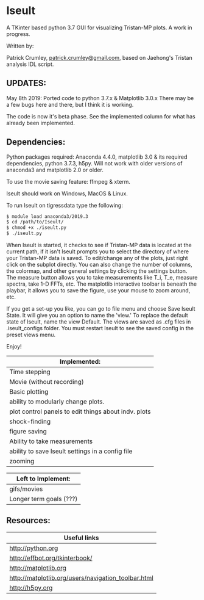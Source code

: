 # Iseult

A TKinter based python 3.7 GUI for visualizing Tristan-MP plots. A work in progress.

Written by:

Patrick Crumley, patrick.crumley@gmail.com, based on Jaehong's Tristan analysis
IDL script.

UPDATES:
-------
May 8th 2019: Ported code to python 3.7.x & Matplotlib 3.0.x There may be a few bugs
here and there, but I think it is working.

The code is now it's beta phase. See the implemented column for what has
already been implemented.

Dependencies:
-------------

Python packages required: Anaconda 4.4.0, matplotlib 3.0 & its required
dependencies, python 3.7.3,  h5py. Will not work with older versions of anaconda3 and
matplotlib 2.0 or older.

To use the movie saving feature: ffmpeg & xterm.

Iseult should work on Windows, MacOS & Linux.

To run Iseult on tigressdata type the following:
```bash
$ module load anaconda3/2019.3
$ cd /path/to/Iseult/
$ chmod +x ./iseult.py
$ ./iseult.py
```

When Iseult is started, it checks to see if Tristan-MP data is located at the
current path, if it isn't Iseult prompts you to select the directory of where
your Tristan-MP data is saved. To edit/change any of the plots, just right click
on the subplot directly. You can also change the number of columns, the
colormap, and other general settings by clicking the settings button. The
measure button allows you to take measurements like T_i, T_e, measure spectra,
take 1-D FFTs, etc. The matplotlib interactive toolbar is beneath the playbar,
it allows you to save the figure, use your mouse to zoom around, etc.

If you get a set-up you like, you can go to file menu and choose Save Iseult
State. It will give you an option to name the 'view.' To replace the default
state of Iseult, name the view Default. The views are saved as .cfg files in
.iseult_configs folder. You must restart Iseult to see the saved config in the
preset views menu.

Enjoy!


| Implemented: |
| ------------ |
| Time stepping |
| Movie (without recording) |
| Basic plotting |
| ability to modularly change plots. |
| plot control panels to edit things about indv. plots |
| shock-finding |
| figure saving |
| Ability to take measurements |
| ability to save Iseult settings in a config file|
| zooming |


| Left to Implement:|
| ------------------ |
| gifs/movies |
| Longer term goals (???)|

Resources:
----------
| Useful links |
| ----------------------- |
| http://python.org |
| http://effbot.org/tkinterbook/ |
| http://matplotlib.org |
| http://matplotlib.org/users/navigation_toolbar.html |
| http://h5py.org |
